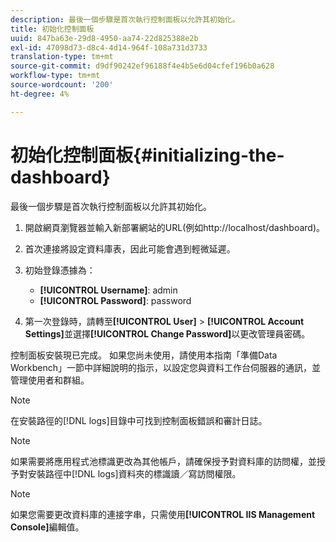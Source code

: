 ```yaml
---
description: 最後一個步驟是首次執行控制面板以允許其初始化。
title: 初始化控制面板
uuid: 847ba63e-29d8-4950-aa74-22d825388e2b
exl-id: 47098d73-d8c4-4d14-964f-108a731d3733
translation-type: tm+mt
source-git-commit: d9df90242ef96188f4e4b5e6d04cfef196b0a628
workflow-type: tm+mt
source-wordcount: '200'
ht-degree: 4%

---
```


# 初始化控制面板{#initializing-the-dashboard}

最後一個步驟是首次執行控制面板以允許其初始化。

1. 開啟網頁瀏覽器並輸入新部署網站的URL(例如http://localhost/dashboard)。
1. 首次連接將設定資料庫表，因此可能會遇到輕微延遲。
1. 初始登錄憑據為：

   * **[!UICONTROL Username]**: admin
   * **[!UICONTROL Password]**: password

1. 第一次登錄時，請轉至&#x200B;**[!UICONTROL User]** > **[!UICONTROL Account Settings]**&#x200B;並選擇&#x200B;**[!UICONTROL Change Password]**&#x200B;以更改管理員密碼。

控制面板安裝現已完成。 如果您尚未使用，請使用本指南「準備Data Workbench」一節中詳細說明的指示，以設定您與資料工作台伺服器的通訊，並管理使用者和群組。

>[!NOTE]
>
>在安裝路徑的[!DNL logs]目錄中可找到控制面板錯誤和審計日誌。

>[!NOTE]
>
>如果需要將應用程式池標識更改為其他帳戶，請確保授予對資料庫的訪問權，並授予對安裝路徑中[!DNL logs]資料夾的標識讀／寫訪問權限。

>[!NOTE]
>
>如果您需要更改資料庫的連接字串，只需使用&#x200B;**[!UICONTROL IIS Management Console]**&#x200B;編輯值。
